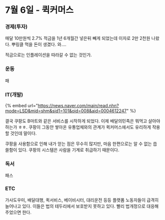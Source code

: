# 7월 6일 - 퀵커머스

### 경제\(투자\)

매달 10만원씩 2.7% 적금을 1년 6개월간 넣은뒤 빼게 되었는데 이자로 2만 2천원 나왔다. 뿌링클 먹을 돈이 생겼다. 와....

적금으로는 인플레이션을 따라갈 수 없는 것인가. 

### 운동

패

### IT\(개발\)

{% embed url="https://news.naver.com/main/read.nhn?mode=LSD&mid=shm&sid1=101&oid=008&aid=0004612247" %}

결국 쿠팡도 B마트와 같은 서비스를 시작하게 되었다. 이제 배달의민족은 뭐먹고 살아야 하는가 ㅎㅎ. 쿠팡이 그동안 쌓아온 유통업체와의 관계가 퀵커머스에서도 유리하게 작용할 것인데 말이다.

쿠팡을 사용함으로 인해 내가 얻는 점은 무수히 많지만, 마음 한편으로는 알 수 없는 씁쓸함이 있다. 쿠팡의 시스템은 사람을 기계로 취급하기 때문이다.

### 독서

패스  

### ETC

가사도우미, 배달대행, 퀵서비스, 베이비시터, 대리운전 등등 플랫폼 노동자들이 급격히 늘어나고 있다. 이들은 법의 테두리에서 보호받지 못하고 있다. 빨리 법개정으로 대응해주었으면 한다.

